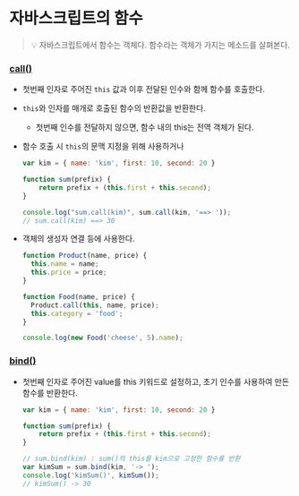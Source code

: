 # 자바스크립트의 함수

> 💡 자바스크립트에서 함수는 객체다. 함수라는 객체가 가지는 메소드를 살펴본다.



### [call()](https://developer.mozilla.org/ko/docs/Web/JavaScript/Reference/Global_Objects/Function/call)

+ 첫번째 인자로 주어진 `this` 값과 이후 전달된 인수와 함께 함수를 호출한다.

+ `this`와 인자를 매개로 호출된 함수의 반환값을 반환한다.

  + 첫번째 인수를 전달하지 않으면, 함수 내의 this는 전역 객체가 된다.

+ 함수 호출 시 `this`의 문맥 지정을 위해 사용하거나

  ```javascript
  var kim = { name: 'kim', first: 10, second: 20 }
  
  function sum(prefix) {
      return prefix + (this.first + this.second);
  }
  
  console.log("sum.call(kim)", sum.call(kim, '==> '));
  // sum.call(kim) ==> 30
  ```

+ 객체의 생성자 연결 등에 사용한다.

  ```javascript
  function Product(name, price) {
    this.name = name;
    this.price = price;
  }
  
  function Food(name, price) {
    Product.call(this, name, price);
    this.category = 'food';
  }
  
  console.log(new Food('cheese', 5).name);
  ```

  

### [bind()](https://developer.mozilla.org/ko/docs/Web/JavaScript/Reference/Global_Objects/Function/bind)

+ 첫번째 인자로 주어진 value를 this 키워드로 설정하고, 초기 인수를 사용하여 만든 함수를 반환한다.

  ```javascript
  var kim = { name: 'kim', first: 10, second: 20 }
  
  function sum(prefix) {
      return prefix + (this.first + this.second);
  }
  
  // sum.bind(kim) : sum()의 this를 kim으로 고정한 함수를 반환
  var kimSum = sum.bind(kim, '-> ');
  console.log('kimSum()', kimSum());
  // kimSum() -> 30
  ```



